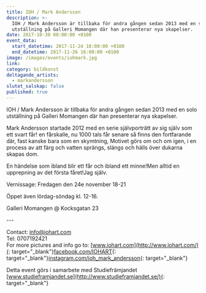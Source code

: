 ```yaml
---
title: IOH / Mark Andersson
description: >-
  IOH / Mark Andersson är tillbaka för andra gången sedan 2013 med en solo
  utställning på Galleri Momangen där han presenterar nya skapelser.
date: 2017-10-30 00:00:00 +0100
event_data:
  start_datetime: 2017-11-24 18:00:00 +0100
  end_datetime: 2017-11-26 16:00:00 +0100
image: /images/events/iohmark.jpg
link:
category: bildkonst
deltagande_artists:
  - markandersson
slutet_salskap: false
published: true
---
```


IOH / Mark Andersson &auml;r tillbaka för andra g&aring;ngen sedan 2013 med en solo utst&auml;llning p&aring; Galleri Momangen d&auml;r han presenterar nya skapelser.

Mark Andersson startade 2012 med en serie sj&auml;lvportr&auml;tt av sig sj&auml;lv som ett svart f&aring;r\! en f&aring;rskalle, nu 1000 tals f&aring;r senare s&aring; finns den fortfarande d&auml;r, fast kanske bara som en skymtning, Motivet görs om och om igen, i en process av att f&auml;rg och vatten spr&auml;ngs, sl&auml;ngs och h&auml;lls över dukarna skapas dom.

En h&auml;ndelse som ibland blir ett f&aring;r och ibland ett minne\!Men alltid en upprepning av det första f&aring;ret\!Jag sj&auml;lv.

Vernissage: Fredagen den 24e november 18-21

Öppet &auml;ven lördag-söndag kl. 12-16.

Galleri Momangen @ Kocksgatan 23

\---

Contact: info@iohart.com<br>Tel: 0707192421<br>For more pictures and info go to: [www.iohart.com](http://www.iohart.com/){: target="_blank"}[facebook.com/IOHART](https://www.facebook.com/IOHART/){: target="_blank"}[instagram.com/ioh\_mark\_andersson](https://instagram.com/ioh_mark_andersson){: target="_blank"}

Detta event görs i samarbete med Studiefr&auml;mjandet [www.studieframjandet.se](http://www.studieframjandet.se/){: target="_blank"}